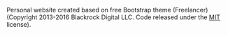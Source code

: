 Personal website created based on free Bootstrap theme (Freelancer) (Copyright 2013-2016 Blackrock Digital LLC. Code released under the [MIT](https://github.com/BlackrockDigital/startbootstrap-freelancer/blob/gh-pages/LICENSE) license).
